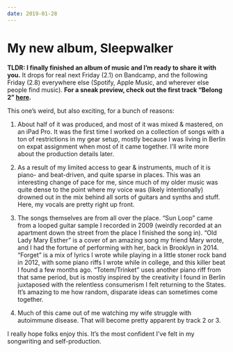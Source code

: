 ```yaml
---
date: 2019-01-28
---
```


# My new album, Sleepwalker
<p><strong>TLDR: I finally finished an album of music and I’m ready to share it with you.</strong> It drops for real next Friday (2.1) on Bandcamp, and the following Friday (2.8) everywhere else (Spotify, Apple Music, and wherever else people find music). <strong>For a sneak preview, check out the first track “Belong 2” <a href="http://sophomoresmusic.com/album/sleepwalker">here</a>.</strong></p><p>This one’s weird, but also exciting, for a bunch of reasons:</p><ol><li><p>About half of it was produced, and most of it was mixed &amp; mastered, on an iPad Pro. It was the first time I worked on a collection of songs with a ton of restrictions in my gear setup, mostly because I was living in Berlin on expat assignment when most of it came together. I’ll write more about the production details later.</p></li><li><p>As a result of my limited access to gear &amp; instruments, much of it is piano- and beat-driven, and quite sparse in places. This was an interesting change of pace for me, since much of my older music was quite dense to the point where my voice was (likely intentionally) drowned out in the mix behind all sorts of guitars and synths and stuff. Here, my vocals are pretty right up front.</p></li><li><p>The songs themselves are from all over the place. “Sun Loop” came from a looped guitar sample I recorded in 2009 (weirdly recorded at an apartment down the street from the place I finished the song in). “Old Lady Mary Esther” is a cover of an amazing song my friend Mary wrote, and I had the fortune of performing with her, back in Brooklyn in 2014. “Forget” is a mix of lyrics I wrote while playing in a little stoner rock band in 2012, with some piano riffs I wrote while in college, and this killer beat I found a few months ago. “Totem/Trinket” uses another piano riff from that same period, but is mostly inspired by the creativity I found in Berlin juxtaposed with the relentless consumerism I felt returning to the States. It’s amazing to me how random, disparate ideas can sometimes come together.</p></li><li><p>Much of this came out of me watching my wife struggle with autoimmune disease. That will become pretty apparent by track 2 or 3.</p></li></ol><p>I really hope folks enjoy this. It’s the most confident I’ve felt in my songwriting and self-production.</p><p></p><p></p><p></p>